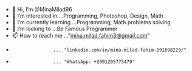 - 👋 Hi, I’m @MinaMilad96
- 👀 I’m interested in ...Programming, Photoshop, Design, Math
- 🌱 I’m currently learning ...Programming, Math problems solving
- 💞️ I’m looking to ...Be Famous Programmer
- 📫 How to reach me ..."mina.milad.fahim3@gmail.com"
-                    ... "linkedin.com/in/mina-milad-fahim-191698229/"
-                    ... "WhatsApp: +2001205775479"

<!---
MinaMilad96/MinaMilad96 is a ✨ special ✨ repository because its `README.md` (this file) appears on your GitHub profile.
You can click the Preview link to take a look at your changes.
--->
